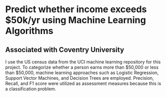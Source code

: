 # Predict whether income exceeds $50k/yr using Machine Learning Algorithms

## Associated with Coventry University

I use the US census data from the UCI machine learning repository for this project. To categorize whether a person earns more than $50,000 or less than $50,000, machine learning approaches such as Logistic Regression, Support Vector Machines, and Decision Trees are employed. Precision, Recall, and F1 score were utilized as assessment measures because this is a classification problem.
